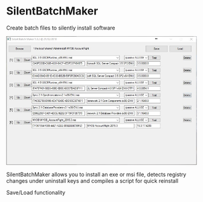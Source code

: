 # SilentBatchMaker
Create batch files to silently install software

![Alt text](demo.jpg?raw=true "Open")

SilentBatchMaker allows you to install an exe or msi file, detects registry changes under uninstall keys and compiles a script for quick reinstall

Save/Load functionality
